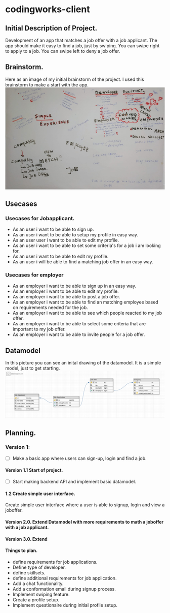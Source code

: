 # codingworks-client

## Initial Description of Project.

Development of an app that matches a job offer with a job applicant.
The app should make it easy to find a job, just by swiping. You can swipe right to apply to a job. You can swipe left to deny a job offer.

## Brainstorm.

Here as an image of my initial brainstorm of the project. I used this brainstorm to make a start with the app.
![Initial Brainstorm](documentationCodingworks/first_brainstorm.jpeg)

## Usecases

### Usecases for Jobapplicant.

- As an user i want to be able to sign up.
- As an user i want to be able to setup my profile in easy way.
- As an user user i want to be able to edit my profile.
- As an user i want to be able to set some criteria's for a job i am looking for.
- As an user i want to be able to edit my profile.
- As an user i will be able to find a matching job offer in an easy way.

### Usecases for employer

- As an employer i want to be able to sign up in an easy way.
- As an employer i want to be able to edit my profile.
- As an employer i want to be able to post a job offer.
- As an employer i want to be able to find an matching employee based on requirements needed for the job.
- As an employer i want to be able to see which people reacted to my job offer.
- As an employer i want to be able to select some criteria that are important to my job offer.
- As an employer i want to be able to invite people for a job offer.

## Datamodel

In this picture you can see an inital drawing of the datamodel. It is a simple model, just to get starting.
![Initial Brainstorm](documentationCodingworks/dataModels/model1.png)

## Planning.

### Version 1:

- [ ] Make a basic app where users can sign-up, login and find a job.

#### Version 1.1 Start of project.

- [ ] Start making backend API and implement basic datamodel.

#### 1.2 Create simple user interface.

Create simple user interface where a user is able to signup, login and view a joboffer.

#### Version 2.0. Extend Datamodel with more requirements to math a joboffer with a job applicant.

#### Version 3.0. Extend

#### Things to plan.

- define requirements for job applications.
- Define type of developer.
- define skillsets.
- define additional requirements for job application.
- Add a chat functionality.
- Add a conformation email during signup process.
- Implement swiping feature.
- Create a profile setup.
- Implement questionaire during initial profile setup.
